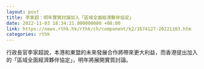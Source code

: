 ```yaml
---
layout: post
title: 李家超：明年實質討論加入「區域全面經濟夥伴協定」
date: 2022-11-03 18:34:21.000000000 +08:00
link: https://news.rthk.hk/rthk/ch/component/k2/1674127-20221103.htm
categories: rthk
---
```


行政長官李家超說，本港和東盟的未來發展合作將帶來更大利益，而香港提出加入的「區域全面經濟夥伴協定」，明年將展開實質討論。
